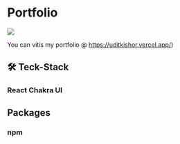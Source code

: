 <h1  >Portfolio</h1>

<img src='https://miro.medium.com/max/1350/1*3OlcPu1nU5Gh-1sbskfUlw.png'/>


You can vitis my portfolio @ https://uditkishor.vercel.app/)

## 🛠 Teck-Stack
### React Chakra UI

## Packages
### npm 





